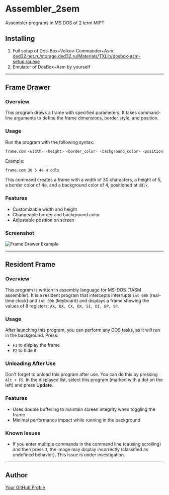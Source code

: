 # Assembler_2sem
Assembler programs in MS DOS of 2 term MIPT

## Installing
1. Full setup of Dos-Box+Volkov-Commander+Asm: [ded32.net.ru/storage.ded32.ru/Materials/TXLib/dosbox-asm-setup.rar.exe](http://nas.ded32.ru/storage.ded32.ru/Materials/TXLib/dosbox-asm-setup.rar.exe)
2. Emulator of DosBox+Asm by yourself

---

## Frame Drawer
### Overview
This program draws a frame with specified parameters. It takes command-line arguments to define the frame dimensions, border style, and position.

### Usage
Run the program with the following syntax:
```sh
frame.com <width> <height> <border_color> <background_color> <position>
```
Example:
```sh
frame.com 30 5 4e 4 ddlx
```
This command creates a frame with a width of 30 characters, a height of 5, a border color of 4e, and a background color of 4, positioned at `ddlx`.

### Features
- Customizable width and height
- Changeable border and background color
- Adjustable position on screen

### Screenshot
![Frame Drawer Example](image.png)

---

## Resident Frame
### Overview
This program is written in assembly language for MS-DOS (TASM assembler). It is a resident program that intercepts interrupts `int 08h` (real-time clock) and `int 09h` (keyboard) and displays a frame showing the values of 8 registers: `AX, BX, CX, DX, SI, DI, BP, SP`.

### Usage
After launching this program, you can perform any DOS tasks, as it will run in the background. Press:
- `F1` to display the frame
- `F2` to hide it

### Unloading After Use
Don't forget to unload this program after use. You can do this by pressing `Alt + F5`. In the displayed list, select this program (marked with a dot on the left) and press **Update**.

### Features
- Uses double buffering to maintain screen integrity when toggling the frame
- Minimal performance impact while running in the background

### Known Issues
- If you enter multiple commands in the command line (causing scrolling) and then press `J`, the image may display incorrectly (classified as undefined behavior). This issue is under investigation.

---

## Author
[Your GitHub Profile](https://github.com/your-profile)

